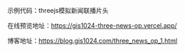 示例代码：threejs模拟新闻联播片头

在线预览地址：https://gis1024-three-news-op.vercel.app/

博客地址：https://blog.gis1024.com/three_news_op_1.html